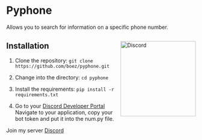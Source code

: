 # Pyphone
Allows you to search for information on a specific phone number.

<a href="https://discordapp.com/">
  <img align="right" width="200" src="https://media.discordapp.net/attachments/787386165828517929/890491043185819678/dc17.PNG" alt="Discord">
<a/>

## Installation
1. Clone the repository: `git clone https://github.com/boez/pyphone.git`

2. Change into the directory: `cd pyphone`

3. Install the requirements: `pip install -r requirements.txt`
  
4. Go to your [Discord Developer Portal](https://discord.com/developers/applications)
Navigate to your application, copy your bot token and put it into the num.py file.

Join my server [Discord](https://discord.gg/d7m5zUQrd8)
